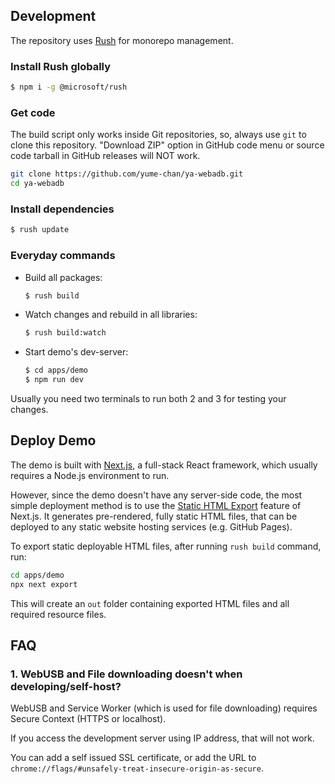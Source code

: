 ## Development

The repository uses [Rush](https://rushjs.io/) for monorepo management.

### Install Rush globally

```sh
$ npm i -g @microsoft/rush
```

### Get code

The build script only works inside Git repositories, so, always use `git` to clone this repository. "Download ZIP" option in GitHub code menu or source code tarball in GitHub releases will NOT work.

```sh
git clone https://github.com/yume-chan/ya-webadb.git
cd ya-webadb
```

### Install dependencies

```sh
$ rush update
```

### Everyday commands

* Build all packages:

    ```sh
    $ rush build
    ```

* Watch changes and rebuild in all libraries:

    ```sh
    $ rush build:watch
    ```

* Start demo's dev-server:

    ```sh
    $ cd apps/demo
    $ npm run dev
    ```

Usually you need two terminals to run both 2 and 3 for testing your changes.

## Deploy Demo

The demo is built with [Next.js](https://nextjs.org/), a full-stack React framework, which usually requires a Node.js environment to run.

However, since the demo doesn't have any server-side code, the most simple deployment method is to use the [Static HTML Export](https://nextjs.org/docs/advanced-features/static-html-export) feature of Next.js. It generates pre-rendered, fully static HTML files, that can be deployed to any static website hosting services (e.g. GitHub Pages).

To export static deployable HTML files, after running `rush build` command, run:

```sh
cd apps/demo
npx next export
```

This will create an `out` folder containing exported HTML files and all required resource files.

## FAQ

### 1. WebUSB and File downloading doesn't when developing/self-host?

WebUSB and Service Worker (which is used for file downloading) requires Secure Context (HTTPS or localhost).

If you access the development server using IP address, that will not work.

You can add a self issued SSL certificate, or add the URL to `chrome://flags/#unsafely-treat-insecure-origin-as-secure`.
